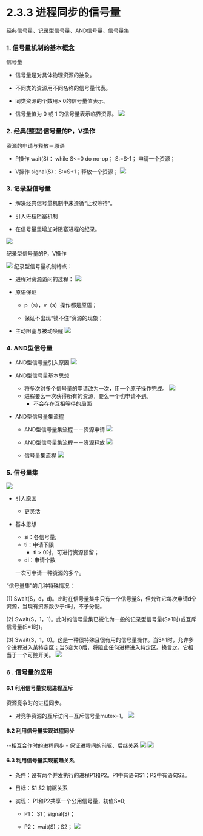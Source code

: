 # 2.3.3 进程同步的信号量

经典信号量、记录型信号量、AND信号量、信号量集

### 1. 信号量机制的基本概念

信号量

- 信号量是对具体物理资源的抽象。

- 不同类的资源用不同名称的信号量代表。

- 同类资源的个数用> 0的信号量值表示。

- 信号量值为 0 或 1 的信号量表示临界资源。
![](/assets/图片86.png)

### 2. 经典(整型)信号量的P，V操作

资源的申请与释放－原语

- P操作 wait(S)： while S<=0 do no-op； S:=S-1； 申请一个资源；

- V操作 signal(S)：S:=S+1；释放一个资源；
![](/assets/图片76.png)

### 3. 记录型信号量

- 解决经典信号量机制中未遵循“让权等待”。

- 引入进程阻塞机制

- 在信号量里增加对阻塞进程的纪录。

![](/assets/图片77.png)

纪录型信号量的P，V操作 

![](/assets/图片78.png)
纪录型信号量机制特点：

- 进程对资源访问的过程：
![](/assets/图片79.png)
- 原语保证
    - p（s），v（s）操作都是原语；

    - 保证不出现“锁不住”资源的现象；

- 主动阻塞与被动唤醒
![](/assets/图片80.png)

### 4. AND型信号量

- AND型信号量引入原因
![](/assets/图片81.png)

- AND型信号量基本思想

    - 将多次对多个信号量的申请改为一次，用一个原子操作完成。
![](/assets/图片82.png)
    - 进程要么一次获得所有的资源，要么一个也申请不到。
        - 不会存在互相等待的局面

- AND型信号量集流程

    - AND型信号量集流程－－资源申请
![](/assets/图片83.png)
 
    - AND型信号量集流程－－资源释放
![](/assets/图片84.png)
 
    - 信号量集流程 
![](/assets/图片85.png)

### 5. 信号量集

![](/assets/图片87.png)

- 引入原因
    - 更灵活

- 基本思想
    - si：各信号量;
    - ti：申请下限
        - ti > 0时，可进行资源预留；
    - di：申请个数

   一次可申请一种资源的多个。

“信号量集”的几种特殊情况：

 (1) Swait(S，d，d)。此时在信号量集中只有一个信号量S，但允许它每次申请d个资源，当现有资源数少于d时，不予分配。

 (2) Swait(S，1，1)。此时的信号量集已蜕化为一般的记录型信号量(S>1时)或互斥信号量(S=1时)。

 (3) Swait(S，1，0)。这是一种很特殊且很有用的信号量操作。当S≥1时，允许多个进程进入某特定区；当S变为0后，将阻止任何进程进入特定区。换言之，它相当于一个可控开关。
![](/assets/图片88.png)

### 6 . 信号量的应用

#### 6.1 利用信号量实现进程互斥
资源竞争时的进程同步。
- 对竞争资源的互斥访问－互斥信号量mutex=1。
![](/assets/图片89.png)

#### 6.2 利用信号量实现进程同步
--相互合作时的进程同步
    - 保证进程间的前驱、后继关系
![](/assets/图片91.png)
![](/assets/图片93.png)

#### 6.3 利用信号量实现前趋关系 

- 条件：设有两个并发执行的进程P1和P2。P1中有语句S1；P2中有语句S2。

- 目标：S1 S2 前驱关系

- 实现： P1和P2共享一个公用信号量，初值S=0;

    - P1： S1；signal(S)；

    - P2： wait(S)；S2；
![](/assets/图片92.png)